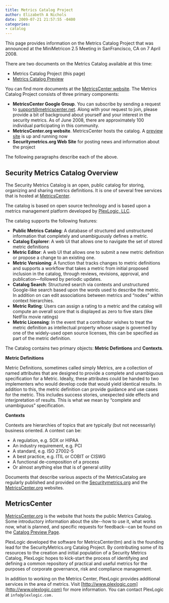 ```yaml
---
title: Metrics Catalog Project
author: Elizabeth A Nichols
date: 2009-07-21 21:57:55 -0400
categories:
- catalog
---
```

This page provides information on the Metrics Catalog Project that was announced at the MiniMetricon 2.5 Meeting in SanFrancisco, CA on 7 April 2008. 
 
There are two documents on the Metrics Catalog available at this time:

* Metrics Catalog Project (this page)
* [Metrics Catalog Preview](/blog/2009/07/03/catalog-preview/)

You can find more documents at the [MetricsCenter website](http://www.metricscenter.org).
The Metrics Catalog Project consists of three primary components: 

* __MetricsCenter Google Group__.  You can subscribe by sending a request to support@metricscenter.net. Along with your request to join, please provide a bit of background about yourself and your interest in the security metrics. As of June 2008, there are approximately 100 individual participating in this community.  
* __MetricsCenter.org website__. MetricsCenter hosts the catalog.  A [preview site](http://www.MetricsCenter.org) is up and running now
* __Securitymetrics.org Web Site__ for posting news and information about the project

The following paragraphs describe each of the above.

## Security Metrics Catalog Overview

The Security Metrics Catalog is an open, public catalog for storing, organizing and sharing metrics definitions.  It is one of several free services that is hosted at [MetricsCenter](http://www.MetricsCenter.org).

The catalog is based on open source technology and is based upon a metrics management platform developed by [PlexLogic, LLC](http://www.plexlogic.com).

The catalog supports the following features:

* __Public Metrics Catalog__: A database of structured and unstructured information that completely and unambiguously defines a metric.
* __Catalog Explorer__:  A web UI that allows one to navigate the set of stored metric definitions
* __Metric Editor__:  A web UI that allows one to submit a new metric definition or propose a change to an existing one.  
* __Metric Versioning__:  A function that tracks changes to metric definitions and supports a workflow that takes a metric from initial proposed inclusion in the catalog, through reviews, revisions, approval, and publication&#x2014;followed by periodic updates.
* __Catalog Search__:  Structured search via contexts and unstructured Google-like search based upon the words used to describe the metric.  In addition on can edit associations between metrics and &ldquo;nodes&rdquo; within context hierarchies.
* __Metric Rating__:  Users can assign a rating to a metric and the catalog will compute an overall score that is displayed as zero to five stars (like NetFlix movie ratings)
* __Metric Licensing__:  In the event that a contributor wishes to treat the metric definition as intellectual property  whose usage is governed by one of the widely-used open source licenses, this can be specified as part of the metric definition.

The Catalog contains two primary objects: __Metric Defintions__ and __Contexts__.

__Metric Definitions__

Metric Definitions, sometimes called simply Metrics, are a collection of named attributes that are designed to provide a complete and unambiguous specification for a Metric.  Ideally, these attributes could be handed to two implementers who would develop code that would yield identical results.  In addition to this, the metric definition can provide guidance and use cases for the metric.  This includes success stories, unexpected side effects and interjpretation of results.  This is what we mean by &ldquo;complete and unambiguous&rdquo; specification.

__Contexts__

Contexts are hierarchies of topics that are typically (but not necessarily) business oriented.  A context can be:

* A regulation, e.g. SOX or HIPAA
* An industry requirement, e.g. PCI
* A standard, e.g. ISO 27002-5
* A best practice, e.g. ITIL or COBIT or CISWG
* A functional de-composition of a process
* Or almost anything else that is of general utility

Documents that describe various aspects of the MetricsCatalog are regularly published and provided on the [Securitymetrics.org](http://www.securitymetrics.org) and the [MetricsCenter.org](http://www.metricscenter.org) websites.

## MetricsCenter

[MetricsCenter.org](http://www.metricscenter.org) is the website that hosts the public Metrics Catalog. Some introductory information about the site--how to use it, what works now, what is planned, and specific requests for feedback--can be found on the [Catalog Preview Page](/pages/Catalog-Preview.html).

PlexLogic developed the software for MetricsCenter(tm) and is the founding lead for the SecurityMetrics.org Catalog Project. By contributing some of its resources to the creation and initial population of a Security Metrics Catalog, PlexLogic hopes to kick-start the process of identifying and defining a common repository of practical and useful metrics for the purposes of corporate governance, risk and compliance management.

In addition to working on the Metrics Center, PlexLogic provides additional services in the area of metrics. Visit [http://www.plexlogic.com](http://www.plexlogic.com) for more information. You can contact PlexLogic at `info@plexlogic.com.`

